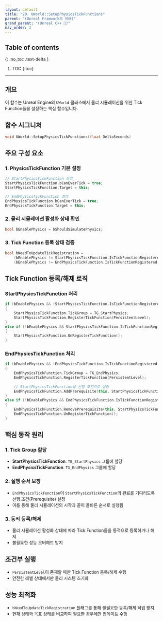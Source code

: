 ```yaml
---
layout: default
title: "20. UWorld::SetupPhysicsTickFunctions"
parent: "(Unreal Framwork의 이해)"
grand_parent: "(Unreal C++ 🚀)"
nav_order: 3
---
```


## Table of contents
{: .no_toc .text-delta }

1. TOC
{:toc}

---

## 개요
이 함수는 Unreal Engine의 `UWorld` 클래스에서 물리 시뮬레이션을 위한 Tick Function들을 설정하는 핵심 함수입니다.

## 함수 시그니처
```cpp
void UWorld::SetupPhysicsTickFunctions(float DeltaSeconds)
```

## 주요 구성 요소

### 1. PhysicsTickFunction 기본 설정
```cpp
// StartPhysicsTickFunction 설정
StartPhysicsTickFunction.bCanEverTick = true;
StartPhysicsTickFunction.Target = this;

// EndPhysicsTickFunction 설정
EndPhysicsTickFunction.bCanEverTick = true;
EndPhysicsTickFunction.Target = this;
```

### 2. 물리 시뮬레이션 활성화 상태 확인
```cpp
bool bEnablePhysics = bShouldSimulatePhysics;
```

### 3. Tick Function 등록 상태 검증
```cpp
bool bNeedToUpdateTickRegistration = 
    (bEnablePhysics != StartPhysicsTickFunction.IsTickFunctionRegistered()) || 
    (bEnablePhysics != EndPhysicsTickFunction.IsTickFunctionRegistered());
```

## Tick Function 등록/해제 로직

### StartPhysicsTickFunction 처리
```cpp
if (bEnablePhysics && !StartPhysicsTickFunction.IsTickFunctionRegistered())
{
    StartPhysicsTickFunction.TickGroup = TG_StartPhysics;
    StartPhysicsTickFunction.RegisterTickFunction(PersistentLevel);
}
else if (!bEnablePhysics && StartPhysicsTickFunction.IsTickFunctionRegistered())
{
    StartPhysicsTickFunction.UnRegisterTickFunction();
}
```

### EndPhysicsTickFunction 처리
```cpp
if (bEnablePhysics && !EndPhysicsTickFunction.IsTickFunctionRegistered())
{
    EndPhysicsTickFunction.TickGroup = TG_EndPhysics;
    EndPhysicsTickFunction.RegisterTickFunction(PersistentLevel);
    
    // StartPhysicsTickFunction을 선행 조건으로 설정
    EndPhysicsTickFunction.AddPrerequisite(this, StartPhysicsTickFunction);
}
else if (!bEnablePhysics && EndPhysicsTickFunction.IsTickFunctionRegistered())
{
    EndPhysicsTickFunction.RemovePrerequisite(this, StartPhysicsTickFunction);
    EndPhysicsTickFunction.UnRegisterTickFunction();
}
```

## 핵심 동작 원리

### 1. Tick Group 할당
- **StartPhysicsTickFunction**: `TG_StartPhysics` 그룹에 할당
- **EndPhysicsTickFunction**: `TG_EndPhysics` 그룹에 할당

### 2. 실행 순서 보장
- `EndPhysicsTickFunction`이 `StartPhysicsTickFunction`의 완료를 기다리도록 선행 조건(Prerequisite) 설정
- 이를 통해 물리 시뮬레이션의 시작과 끝이 올바른 순서로 실행됨

### 3. 동적 등록/해제
- 물리 시뮬레이션 활성화 상태에 따라 Tick Function들을 동적으로 등록하거나 해제
- 불필요한 성능 오버헤드 방지

## 조건부 실행
- `PersistentLevel`이 존재할 때만 Tick Function 등록/해제 수행
- 안전한 레벨 상태에서만 물리 시스템 초기화

## 성능 최적화
- `bNeedToUpdateTickRegistration` 플래그를 통해 불필요한 등록/해제 작업 방지
- 현재 상태와 목표 상태를 비교하여 필요한 경우에만 업데이트 수행
